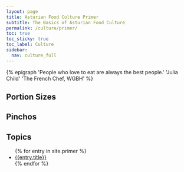```yaml
---
layout: page
title: Asturian Food Culture Primer
subtitle: The Basics of Asturian Food Culture
permalink: /culture/primer/
toc: true
toc_sticky: true
toc_label: Culture
sidebar:
  nav: culture_full
---
```

{% epigraph 'People who love to eat are always the best people.' 'Julia Child' 'The French Chef, WGBH' %}


## Portion Sizes

## Pinchos

## Topics
<ul class="col2">
{% for entry in site.primer %}
    <li><a href="{{entry.permalink}}" title="{{entry.subtitle}}">{{entry.title}}</a></li>
{% endfor %}
</ul>